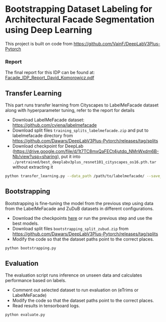 # Bootstrapping Dataset Labeling for Architectural Facade Segmentation using Deep Learning

This project is built on code from https://github.com/VainF/DeepLabV3Plus-Pytorch

### Report
The final report for this IDP can be found at: [Facade_IDP_Report_David_Komorowicz.pdf](Facade_IDP_Report_David_Komorowicz.pdf)


## Transfer Learning
This part runs transfer learning from Cityscapes to LabelMeFacade dataset along with hyperparameter tuning, refer to the report for details

- Download LabelMeFacade dataset: https://github.com/cvjena/labelmefacade
- Download split files `training_splits_labelmefacade.zip` and put to labelmefacade directory from https://github.com/Dawars/DeepLabV3Plus-Pytorch/releases/tag/splits
- Download checkpoint for DeepLab (https://drive.google.com/file/d/1t7TC8mxQaFECt4jutdq_NMnWxdm6B-Nb/view?usp=sharing), put it into `./pretrained/best_deeplabv3plus_resnet101_cityscapes_os16.pth.tar` without extracting it

```bash
python transfer_learning.py --data_path /path/to/labelmefacade/ --save_path ./saves/ --exp_name EXP_NAME
```

## Bootstrapping
Bootstrapping is fine-tuning the model from the previous step using data from the LabelMeFacade and ZuDuB datasets in different configurations.

- Download the checkpoints [here](https://github.com/Dawars/DeepLabV3Plus-Pytorch/releases/tag/bootstrapping) or run the previous step and use the best models.
- Download split files `bootstrapping_split_zubud.zip` from https://github.com/Dawars/DeepLabV3Plus-Pytorch/releases/tag/splits
- Modify the code so that the dataset paths point to the correct places.

```bash
python bootstrapping.py
```


## Evaluation
The evaluation script runs inference on unseen data and calculates performance based on labels.

- Comment out selected dataset to run evaluation on (eTrims or LabelMeFacade)
- Modify the code so that the dataset paths point to the correct places.
- Read results in tensorboard logs.

```bash
python evaluate.py
```


